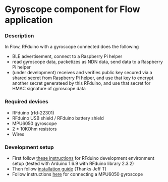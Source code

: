 Gyroscope component for Flow application
========================

### Description

In Flow, RFduino with a gyroscope connected does the following

* BLE advertisement, connect to a Raspberry Pi helper
* read gyroscope data, packetizes as NDN data, send data to a Raspberry Pi helper
* (under development) receives and verifies public key secured via a shared secret from Raspberry Pi helper, and use that key to encrypt another secret generateed by this RFduino, and use that secret for HMAC signature of gyroscope data

### Required devices

* RFduino (rfd-22301)
* RFduino USB shield / RFduino battery shield
* MPU6050 gyroscope
* 2 * 10KOhm resistors
* Wires

### Development setup
* First follow [these instructions](https://github.com/RFduino/RFduino/blob/master/README.md) for RFduino development environment setup (tested with Arduino 1.6.9 with RFduino library 2.3.2)
* Then follow [installation guide](https://github.com/remap/ndn-flow/blob/master/application/rfduino/rfduino-flow-producer/INSTALL.md) (Thanks Jeff T)
* Follow instructions [here](http://www.rfduino.com/product/rfduino-6-axis-mpu-6050-accgyro-demo/) for connecting a MPU6050 gyroscope